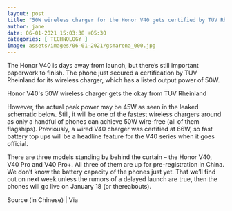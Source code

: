 ```yaml
---
layout: post
title: "50W wireless charger for the Honor V40 gets certified by TÜV Rheinland"
author: jane 
date: 06-01-2021 15:03:38 +05:30 
categories: [ TECHNOLOGY ] 
image: assets/images/06-01-2021/gsmarena_000.jpg
---
```

The Honor V40 is days away from launch, but there’s still important paperwork to finish. The phone just secured a certification by TUV Rheinland for its wireless charger, which has a listed output power of 50W.



Honor V40's 50W wireless charger gets the okay from TUV Rheinland

However, the actual peak power may be 45W as seen in the leaked schematic below. Still, it will be one of the fastest wireless chargers around as only a handful of phones can achieve 50W wire-free (all of them flagships). Previously, a wired V40 charger was certified at 66W, so fast battery top ups will be a headline feature for the V40 series when it goes official.

There are three models standing by behind the curtain – the Honor V40, V40 Pro and V40 Pro+. All three of them are up for pre-registration in China. We don’t know the battery capacity of the phones just yet. That we’ll find out on next week unless the rumors of a delayed launch are true, then the phones will go live on January 18 (or thereabouts).

Source (in Chinese) | Via